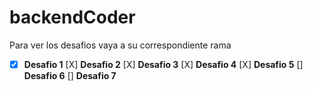 # backendCoder
Para ver los desafios vaya a su correspondiente rama

- [x] **Desafio 1**
[X] **Desafio 2**
[X] **Desafio 3**
[X] **Desafio 4**
[X] **Desafio 5**
[]  **Desafio 6**
[]  **Desafio 7**

